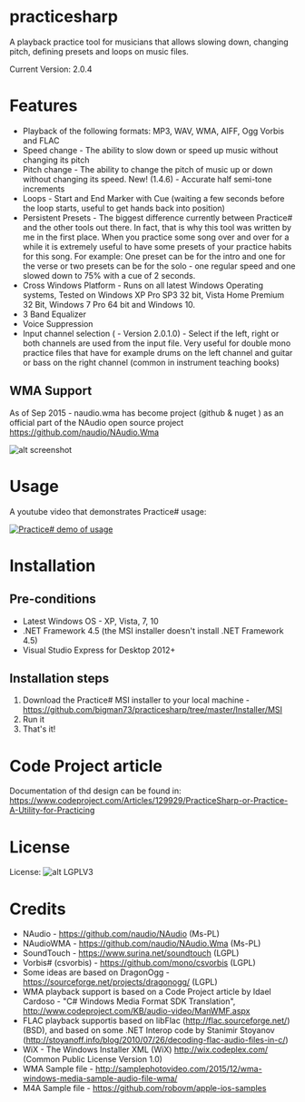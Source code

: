 # practicesharp
A playback practice tool for musicians that allows slowing down, changing pitch, defining presets and loops on music files.

Current Version: 2.0.4

# Features
* Playback of the following formats: MP3, WAV, WMA, AIFF, Ogg Vorbis and FLAC
* Speed change - The ability to slow down or speed up music without changing its pitch
* Pitch change - The ability to change the pitch of music up or down without changing its speed. New! (1.4.6) - Accurate half semi-tone increments
* Loops - Start and End Marker with Cue (waiting a few seconds before the loop starts, useful to get hands back into position)
* Persistent Presets - The biggest difference currently between Practice# and the other tools out there. In fact, that is why this tool was written by me in the first place. When you practice some song over and over for a while it is extremely useful to have some presets of your practice habits for this song. For example: One preset can be for the intro and one for the verse or two presets can be for the solo - one regular speed and one slowed down to 75% with a cue of 2 seconds.
* Cross Windows Platform - Runs on all latest Windows Operating systems, Tested on Windows XP Pro SP3 32 bit, Vista Home Premium 32 Bit, Windows 7 Pro 64 bit and Windows 10.
* 3 Band Equalizer
* Voice Suppression
* Input channel selection (<NEW> - Version 2.0.1.0) - Select if the left, right or both channels are used from the input file. Very useful for double mono practice files that have for example drums on the left channel and guitar or bass on the right channel (common in instrument teaching books)

## WMA Support
As of Sep 2015 - naudio.wma has become project (github & nuget ) as an official part of the NAudio open source project
https://github.com/naudio/NAudio.Wma

![alt screenshot](https://github.com/bigman73/practicesharp/blob/master/Docs/Practice%23_ScreenShot.png)


# Usage
A youtube video that demonstrates Practice# usage:

[![Practice# demo of usage](https://img.youtube.com/vi/rqWr7BJjhx8/0.jpg)](https://www.youtube.com/watch?v=rqWr7BJjhx8)

# Installation
## Pre-conditions
* Latest Windows OS - XP, Vista, 7, 10
* .NET Framework 4.5 (the MSI installer doesn't install .NET Framework 4.5)
* Visual Studio Express for Desktop 2012+

## Installation steps
1. Download the Practice# MSI installer to your local machine - https://github.com/bigman73/practicesharp/tree/master/Installer/MSI
2. Run it
3. That's it!

# Code Project article
Documentation of thd design can be found in:
https://www.codeproject.com/Articles/129929/PracticeSharp-or-Practice-A-Utility-for-Practicing

# License 
License: ![alt LGPLV3](https://www.gnu.org/graphics/lgplv3-147x51.png)

# Credits
* NAudio - https://github.com/naudio/NAudio (Ms-PL)
* NAudioWMA - https://github.com/naudio/NAudio.Wma (Ms-PL)
* SoundTouch - https://www.surina.net/soundtouch (LGPL)
* Vorbis# (csvorbis) - https://github.com/mono/csvorbis (LGPL) 
* Some ideas are based on DragonOgg - https://sourceforge.net/projects/dragonogg/ (LGPL)
* WMA playback support is based on a Code Project article by Idael Cardoso - "C# Windows Media Format SDK Translation", http://www.codeproject.com/KB/audio-video/ManWMF.aspx 
* FLAC playback supportis based on libFlac (http://flac.sourceforge.net/) (BSD), and based on some .NET Interop code by Stanimir Stoyanov (http://stoyanoff.info/blog/2010/07/26/decoding-flac-audio-files-in-c/)
* WiX - The Windows Installer XML (WiX) http://wix.codeplex.com/ (Common Public License Version 1.0)
* WMA Sample file - http://samplephotovideo.com/2015/12/wma-windows-media-sample-audio-file-wma/
* M4A Sample file - https://github.com/robovm/apple-ios-samples
